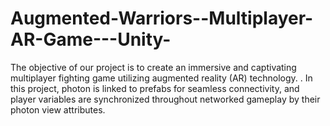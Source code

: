 # Augmented-Warriors--Multiplayer-AR-Game---Unity-
The objective of our project is to create an immersive and captivating multiplayer fighting game utilizing augmented reality (AR) technology. . In this project, photon is linked to prefabs for seamless connectivity, and player variables are synchronized throughout networked gameplay by their photon view attributes.
